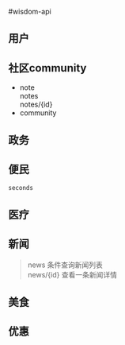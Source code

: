 ﻿#wisdom-api

## 用户
	
## 社区community
* note  
notes  
notes/{id}  
* community  
## 政务

## 便民
	seconds

## 医疗

## 新闻
>news 条件查询新闻列表  
>news/{id} 查看一条新闻详情  

## 美食

## 优惠

